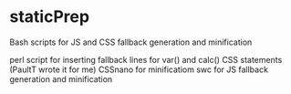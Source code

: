 # staticPrep
Bash scripts for JS and CSS fallback generation and minification

perl script for inserting fallback lines for var() and calc() CSS statements (PaultT wrote it for me)
CSSnano for minificatiom
swc for JS fallback generation and minification
